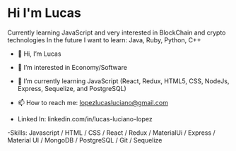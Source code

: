 <h1>Hi I'm Lucas</h1>

Currently learning JavaScript and very interested in BlockChain and crypto technologies 
In the future I want to learn: Java, Ruby, Python, C++

- 👋 Hi, I’m Lucas
- 👀 I’m interested in Economy/Software
- 🌱 I’m currently learning JavaScript (React, Redux, HTML5, CSS, NodeJs, Express, Sequelize, and PostgreSQL)

- 📫 How to reach me: lopezlucasluciano@gmail.com
- Linked In: linkedin.com/in/lucas-luciano-lopez

-Skills: Javascript / HTML / CSS / React / Redux / MaterialUi / Express / Material UI / MongoDB / PostgreSQL / Git / Sequelize

<!---
Luktex/Luktex is a ✨ special ✨ repository because its `README.md` (this file) appears on your GitHub profile.
You can click the Preview link to take a look at your changes.
--->
